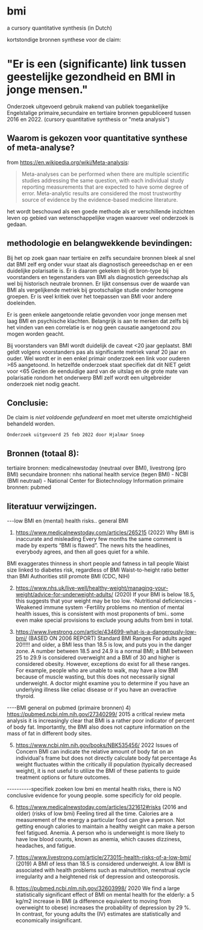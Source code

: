 # bmi
a cursory quantitative synthesis (in Dutch)

kortstondige bronnen synthese voor de claim:

# "Er is een (significante) link tussen geestelijke gezondheid en BMI in jonge mensen."

Onderzoek uitgevoerd gebruik makend van publiek toegankelijke 
Engelstalige primaire,secundaire en tertiaire bronnen gepubliceerd tussen 2016 en 2022.
(cursory quantitative synthesis or "meta analysis")

## Waarom is gekozen voor quantitative synthese of meta-analyse?
from https://en.wikipedia.org/wiki/Meta-analysis:
>   Meta-analyses can be performed when there are multiple scientific studies addressing the same question, 
>   with each individual study reporting measurements that are expected to have some degree of error. 
>   Meta-analytic results are considered the most trustworthy source of evidence by the evidence-based medicine literature.

het wordt beschouwd als een goede methode als er verschillende inzichten leven op gebied van wetenschappelijke vragen waarover
veel onderzoek is gedaan.

## methodologie en belangwekkende bevindingen:
Bij het op zoek gaan naar tertiaire en zelfs secundaire bronnen bleek al snel dat
BMI zelf erg onder vuur staat als diagnostisch gereeedschap en er een duidelijke polarisatie is.
Er is daarom gekeken bij dit bron-type bij voorstanders en tegenstanders van BMI als diagnostich gereedschap als wel bij historisch neutrale bronnen.
Er lijkt consensus over de waarde van BMI als vergelijkende metriek bij grootschalige studie onder homogene groepen.
Er is veel kritiek over het toepassen van BMI voor andere doeleinden.

Er is geen enkele aangetoonde relatie gevonden voor jonge mensen met laag BMI en psychische klachten.
Belangrijk is aan te merken dat zelfs bij het vinden van een correlatie is er nog geen causatie aangetoond zou mogen worden geacht.

Bij voorstanders van BMI wordt duidelijk de caveat <20 jaar geplaatst. 
BMI geldt volgens voorstanders pas als significante metriek vanaf 20 jaar en ouder.
Wel wordt er in een enkel primair onderzoek een link voor ouderen >65 aangetoond.
In hetzelfde onderzoek staat specifiek dat dit NIET geldt voor <65
Gezien de eenduidige aard van de uitslag en de grote mate van polarisatie rondom het onderwerp BMI zelf
wordt een uitgebreider onderzoek niet nodig geacht.

## Conclusie:
De claim is *niet voldoende gefundeerd* en moet met uiterste omzichtigheid behandeld worden.


```
Onderzoek uitgevoerd 25 feb 2022 door Hjalmar Snoep
```

## Bronnen (totaal 8):
tertiaire bronnen:  medicalnewstoday (neutraal over BMI), livestrong (pro BMI)
secundaire bronnen: nhs national health service (tegen BMI) - NCBI (BMI neutraal) - National Center for Biotechnology Information
primaire bronnen:   pubmed 



## literatuur verwijzingen.
---low BMI en (mental) health risks.. general BMI


1) https://www.medicalnewstoday.com/articles/265215 (2022)
Why BMI is inaccurate and misleading
Every few months the same comment is made by experts “BMI is flawed”. The news hits the headlines, everybody agrees, and then all goes quiet for a while.

BMI exaggerates thinness in short people and fatness in tall people
Waist size linked to diabetes risk, regardless of BMI
Waist-to-height ratio better than BMI
Authorities still promote BMI (CDC, NIH)

2) https://www.nhs.uk/live-well/healthy-weight/managing-your-weight/advice-for-underweight-adults/ (2020)
If your BMI is below 18.5, this suggests that your weight may be too low.
-Nutritional deficiencies
-Weakened immune system
-Fertility problems
no mention of mental health issues, this is consistent with most proponents of bmi..
some even make special provisions to exclude young adults from bmi in total.

3) https://www.livestrong.com/article/434699-what-is-a-dangerously-low-bmi/ (BASED ON 2006 REPORT)
Standard BMI Ranges
For adults aged 20!!!!! and older, a BMI less than 18.5 is low, and puts you in the danger zone. A number between 18.5 and 24.9 is a normal BMI; a BMI between 25 to 29.9 is considered overweight and a BMI of 30 and higher is considered obesity. However, exceptions do exist for all these ranges. For example, people who are unable to walk, may have a low BMI because of muscle wasting, but this does not necessarily signal underweight.
 A doctor might examine you to determine if you have an underlying illness like celiac disease or if you have an overactive thyroid.

----BMI general on pubmed (primaire bronnen)
4) https://pubmed.ncbi.nlm.nih.gov/27340299/ 2015
 a critIcal review meta analysis
 it is increasingly clear that BMI is a rather poor indicator of percent of body fat.
 Importantly, the BMI also does not capture information on the mass of fat in different body sites.

5) https://www.ncbi.nlm.nih.gov/books/NBK535456/ 2022
Issues of Concern
BMI can indicate the relative amount of body fat on an individual's frame but does not directly calculate body fat percentage
As weight fluctuates within the critically ill population (typically decreased weight), it is not useful to utilize the BMI of these patients to guide treatment options or future outcomes.



----------specifiek zoeken low bmi en mental health risks, 
there is NO conclusive evidence for young people. some specificly for old people.

6) https://www.medicalnewstoday.com/articles/321612#risks (2016 and older)
(risks of low bmi) Feeling tired all the time. Calories are a measurement of the energy a particular food can give a person. Not getting enough calories to maintain a healthy weight can make a person feel fatigued.
Anemia. A person who is underweight is more likely to have low blood counts, known as anemia, which causes dizziness, headaches, and fatigue.

7) https://www.livestrong.com/article/273015-health-risks-of-a-low-bmi/ (2019)
A BMI of less than 18.5 is considered underweight. A low BMI is associated with health problems such as malnutrition, menstrual cycle irregularity and a heightened risk of depression and osteoporosis.

8) https://pubmed.ncbi.nlm.nih.gov/32603998/ 2020
We find a large statistically significant effect of BMI on mental health for the elderly:
a 5 kg/m2 increase in BMI (a difference equivalent to moving from overweight to obese)
increases the probability of depression by 29 %. In contrast,
for young adults the (IV) estimates are statistically and economically insignificant.
